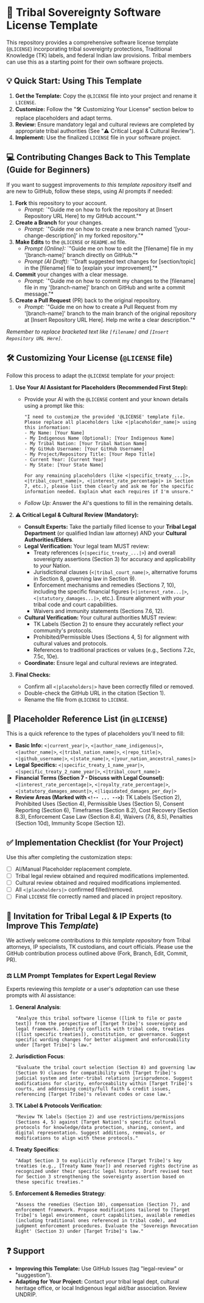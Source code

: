 # 📜 Tribal Sovereignty Software License Template

This repository provides a comprehensive software license template (`@LICENSE`) incorporating tribal sovereignty protections, Traditional Knowledge (TK) labels, and federal Indian law provisions. Tribal members can use this as a starting point for their own software projects.

## 💡 Quick Start: Using This Template

1.  **Get the Template:** Copy the `@LICENSE` file into your project and rename it `LICENSE`.
2.  **Customize:** Follow the "🛠️ Customizing Your License" section below to replace placeholders and adapt terms.
3.  **Review:** Ensure mandatory legal and cultural reviews are completed by appropriate tribal authorities (See "⚠️ Critical Legal & Cultural Review").
4.  **Implement:** Use the finalized `LICENSE` file in your software project.

## 💻 Contributing Changes Back to This Template (Guide for Beginners)

If you want to suggest improvements *to this template repository* itself and are new to GitHub, follow these steps, using AI prompts if needed:

1.  **Fork** this repository to your account.
    *   *Prompt:* `"Guide me on how to fork the repository at [Insert Repository URL Here] to my GitHub account."*
2.  **Create a Branch** for your changes.
    *   *Prompt:* `"Guide me on how to create a new branch named '[your-change-description]' in my forked repository."*
3.  **Make Edits** to the `@LICENSE` or `README.md` file.
    *   *Prompt (Online):* `"Guide me on how to edit the [filename] file in my '[branch-name]' branch directly on GitHub."*
    *   *Prompt (AI Draft):* `"Draft suggested text changes for [section/topic] in the [filename] file to [explain your improvement]."*
4.  **Commit** your changes with a clear message.
    *   *Prompt:* `"Guide me on how to commit my changes to the [filename] file in my '[branch-name]' branch on GitHub and write a commit message."*
5.  **Create a Pull Request** (PR) back to the original repository.
    *   *Prompt:* `"Guide me on how to create a Pull Request from my '[branch-name]' branch to the main branch of the original repository at [Insert Repository URL Here]. Help me write a clear description."*

*Remember to replace bracketed text like `[filename]` and `[Insert Repository URL Here]`.*

## 🛠️ Customizing Your License (`@LICENSE` file)

Follow this process to adapt the `@LICENSE` template for *your* project:

1.  **Use Your AI Assistant for Placeholders (Recommended First Step):**
    *   Provide your AI with the `@LICENSE` content and your known details using a prompt like this:
        ```
        "I need to customize the provided '@LICENSE' template file. Please replace all placeholders like <|placeholder_name|> using this information:
        - My Name: [Your Name]
        - My Indigenous Name (Optional): [Your Indigenous Name]
        - My Tribal Nation: [Your Tribal Nation Name]
        - My GitHub Username: [Your GitHub Username]
        - My Project/Repository Title: [Your Repo Title]
        - Current Year: [Current Year]
        - My State: [Your State Name]

        For any remaining placeholders (like <|specific_treaty_...|>, <|tribal_court_name|>, <|interest_rate_percentage|> in Section 7, etc.), please list them clearly and ask me for the specific information needed. Explain what each requires if I'm unsure."
        ```
    *   *Follow Up:* Answer the AI's questions to fill in the remaining details.

2.  **⚠️ Critical Legal & Cultural Review (Mandatory):**
    *   **Consult Experts:** Take the partially filled license to your **Tribal Legal Department** (or qualified Indian law attorney) AND your **Cultural Authorities/Elders**.
    *   **Legal Verification:** Your legal team MUST review:
        *   Treaty references (`<|specific_treaty_...|>`) and overall sovereignty assertions (Section 3) for accuracy and applicability to *your* Nation.
        *   Jurisdictional clauses (`<|tribal_court_name|>`, alternative forums in Section 8, governing law in Section 9).
        *   Enforcement mechanisms and remedies (Sections 7, 10), including the specific financial figures (`<|interest_rate...|>`, `<|statutory_damages...|>`, etc.). Ensure alignment with *your* tribal code and court capabilities.
        *   Waivers and immunity statements (Sections 7.6, 12).
    *   **Cultural Verification:** Your cultural authorities MUST review:
        *   TK Labels (Section 2) to ensure they accurately reflect *your* community's protocols.
        *   Prohibited/Permissible Uses (Sections 4, 5) for alignment with cultural values and protocols.
        *   References to traditional practices or values (e.g., Sections 7.2c, 7.5c, 10e).
    *   **Coordinate:** Ensure legal and cultural reviews are integrated.

3.  **Final Checks:**
    *   Confirm all `<|placeholders|>` have been correctly filled or removed.
    *   Double-check the GitHub URL in the citation (Section 1).
    *   Rename the file from `@LICENSE` to `LICENSE`.

## 📌 Placeholder Reference List (in `@LICENSE`)

This is a quick reference to the types of placeholders you'll need to fill:

*   **Basic Info:** `<|current_year|>`, `<|author_name_indigenous|>`, `<|author_name|>`, `<|tribal_nation_name|>`, `<|repo_title|>`, `<|github_username|>`, `<|state_name|>`, `<|your_nation_ancestral_names|>`
*   **Legal Specifics:** `<|specific_treaty_1_name_year|>`, `<|specific_treaty_2_name_year|>`, `<|tribal_court_name|>`
*   **Financial Terms (Section 7 - Discuss with Legal Counsel):** `<|interest_rate_percentage|>`, `<|royalty_rate_percentage|>`, `<|statutory_damages_amount|>`, `<|liquidated_damages_per_day|>`
*   **Review Areas (Marked with `<!-- ... -->`):** TK Labels (Section 2), Prohibited Uses (Section 4), Permissible Uses (Section 5), Consent Reporting (Section 6), Timeframes (Section 8.2), Cost Recovery (Section 8.3), Enforcement Case Law (Section 8.4), Waivers (7.6, 8.5), Penalties (Section 10d), Immunity Scope (Section 12).

## ✅ Implementation Checklist (for Your Project)

Use this after completing the customization steps:
*   [ ] AI/Manual Placeholder replacement complete.
*   [ ] Tribal legal review obtained and required modifications implemented.
*   [ ] Cultural review obtained and required modifications implemented.
*   [ ] All `<|placeholders|>` confirmed filled/removed.
*   [ ] Final `LICENSE` file correctly named and placed in project repository.

## 🤝 Invitation for Tribal Legal & IP Experts (to Improve This *Template*)

We actively welcome contributions *to this template repository* from Tribal attorneys, IP specialists, TK custodians, and court officials. Please use the GitHub contribution process outlined above (Fork, Branch, Edit, Commit, PR).

### ⚖️ LLM Prompt Templates for Expert Legal Review

Experts reviewing this *template* or a user's *adaptation* can use these prompts with AI assistance:

1.  **General Analysis**:
    ```
    "Analyze this tribal software license ([link to file or paste text]) from the perspective of [Target Tribe]'s sovereignty and legal framework. Identify conflicts with tribal code, treaties ([list specific treaties]), constitution, or governance. Suggest specific wording changes for better alignment and enforceability under [Target Tribe]'s law."
    ```
2.  **Jurisdiction Focus**:
    ```
    "Evaluate the tribal court selection (Section 8) and governing law (Section 9) clauses for compatibility with [Target Tribe]'s judicial system and inter-tribal relations jurisprudence. Suggest modifications for clarity, enforceability within [Target Tribe]'s courts, and addressing comity/full faith & credit issues, referencing [Target Tribe]'s relevant codes or case law."
    ```
3.  **TK Label & Protocols Verification**:
    ```
    "Review TK labels (Section 2) and use restrictions/permissions (Sections 4, 5) against [Target Nation]'s specific cultural protocols for knowledge/data protection, sharing, consent, and digital representation. Suggest additions, removals, or modifications to align with these protocols."
    ```
4.  **Treaty Specifics**:
    ```
    "Adapt Section 3 to explicitly reference [Target Tribe]'s key treaties (e.g., [Treaty Name Year]) and reserved rights doctrine as recognized under their specific legal history. Draft revised text for Section 3 strengthening the sovereignty assertion based on these specific treaties."
    ```
5.  **Enforcement & Remedies Strategy**:
    ```
    "Assess the remedies (Section 10), compensation (Section 7), and enforcement framework. Propose modifications tailored to [Target Tribe]'s legal environment, court capabilities, available remedies (including traditional ones referenced in tribal code), and judgment enforcement procedures. Evaluate the 'Sovereign Revocation Right' (Section 3) under [Target Tribe]'s law."
    ```

## ❓ Support

*   **Improving this Template:** Use GitHub Issues (tag "legal-review" or "suggestion").
*   **Adapting for Your Project:** Contact *your* tribal legal dept, cultural heritage office, or local Indigenous legal aid/bar association. Review UNDRIP. 